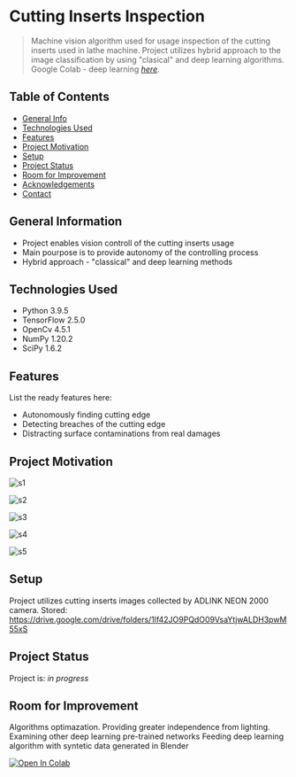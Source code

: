 # Cutting Inserts Inspection
> Machine vision algorithm used for usage inspection of the cutting inserts used in lathe machine. Project utilizes hybrid approach to the image classification by using "clasical" and deep learning algorithms.
> Google Colab - deep learning [_here_](https://colab.research.google.com/drive/1kx3xTkQlXvd9BFqhah-TFIcSVgmnih5d). <!-- If you have the project hosted somewhere, include the link here. -->

## Table of Contents
* [General Info](#general-information)
* [Technologies Used](#technologies-used)
* [Features](#features)
* [Project Motivation](#project-motivation)
* [Setup](#setup)
* [Project Status](#project-status)
* [Room for Improvement](#room-for-improvement)
* [Acknowledgements](#acknowledgements)
* [Contact](#contact)
<!-- * [License](#license) -->


## General Information
- Project enables vision controll of the cutting inserts usage
- Main pourpose is to provide autonomy of the controlling process
- Hybrid approach - "classical" and deep learning methods
<!-- You don't have to answer all the questions - just the ones relevant to your project. -->


## Technologies Used
- Python 3.9.5
- TensorFlow 2.5.0
- OpenCv 4.5.1
- NumPy 1.20.2
- SciPy 1.6.2


## Features
List the ready features here:
- Autonomously finding cutting edge
- Detecting breaches of the cutting edge
- Distracting surface contaminations from real damages


## Project Motivation
![s1](https://user-images.githubusercontent.com/62110076/118273840-ba78ca00-b4c4-11eb-9893-0470e6860e2d.png)

![s2](https://user-images.githubusercontent.com/62110076/118274719-c3b66680-b4c5-11eb-8d37-a3583593b515.png)

![s3](https://user-images.githubusercontent.com/62110076/118274042-f318a380-b4c4-11eb-867d-db85aee0a6ed.png)

![s4](https://user-images.githubusercontent.com/62110076/118274106-0592dd00-b4c5-11eb-9b9d-06a185ca9fb8.png)

![s5](https://user-images.githubusercontent.com/62110076/118274197-1e02f780-b4c5-11eb-97ca-d411389e59c2.png)

## Setup
Project utilizes cutting inserts images collected by ADLINK NEON 2000 camera. Stored:
https://drive.google.com/drive/folders/1lf42JO9PQdO09VsaYtjwALDH3pwM55xS


## Project Status
Project is: _in progress_ 


## Room for Improvement
Algorithms optimazation. 
Providing greater independence from lighting.
Examining other deep learning pre-trained networks
Feeding deep learning algorithm with syntetic data generated in Blender





 



[![Open In Colab](https://colab.research.google.com/assets/colab-badge.svg)](https://colab.research.google.com/drive/1q0ud51vhYlfaU56DseQxJFiGECGlMdUl#scrollTo=jFm_l3ABcbT3)

